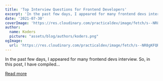 ```yaml
---
title: 'Top Interview Questions for Frontend Developers'
excerpt: 'In the past few days, I appeared for many frontend devs interview. So, in this post, I have compiled...'
date: '2021-07-30'
coverImage: 'https://res.cloudinary.com/practicaldev/image/fetch/s--NR8gKFQR--/c_imagga_scale,f_auto,fl_progressive,h_420,q_auto,w_1000/https://dev-to-uploads.s3.amazonaws.com/uploads/articles/00uhc289d5iyyhf9muyf.png'
author:
  name: Koders
  picture: "assets/blog/authors/koders.png"
ogImage:
  url: 'https://res.cloudinary.com/practicaldev/image/fetch/s--NR8gKFQR--/c_imagga_scale,f_auto,fl_progressive,h_420,q_auto,w_1000/https://dev-to-uploads.s3.amazonaws.com/uploads/articles/00uhc289d5iyyhf9muyf.png'
---
```


In the past few days, I appeared for many frontend devs interview. So, in this post, I have compiled...

[Read more](https://dev.to/abhishekraj272/top-interview-questions-for-frontend-developers-3d5j)
